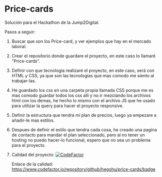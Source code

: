 # Price-cards

Solución para el Hackathon de la Jump2Digital.

Pasos a seguir:
1. Buscar que son los Price-card, y ver ejemplos que hay en el mercado laboral.
   
2. Crear el repositorio donde guardare el proyecto, en este caso lo llamaré "Price-cards".
   
3. Definir con que tecnologia realizaré el proyecto, en este caso, será con HTML y CSS, ya que son las tecnologias que mas comodo me siento al trabajar-las.
4. He guardado los css en una carpeta propia llamada CSS porque me es mas comodo guardar todos los css alli y no ir mezclando los archivos html con los demas, he hecho lo mismo con el archivo JS que he usado para utilizar la query para hacer el proyecto responsive.
   
5. Definir la estructura que tendra mi plan de precios, luego ya empezare a añadir-le mas estilos.
   

   
6. Despues de definir el estilo que tendra cada cosa, he creado una pagina de contacto para mandar el plan seleccionado, pero al no tener un hosting no puedo hacer-lo funcional, espero que no sea un problema para el proyecto.
7. Calidad del proyecto:
   [![CodeFactor](https://www.codefactor.io/repository/github/hegohu/price-cards/badge)](https://www.codefactor.io/repository/github/hegohu/price-cards)

   Enlace de la calidad: https://www.codefactor.io/repository/github/hegohu/price-cards/badge

